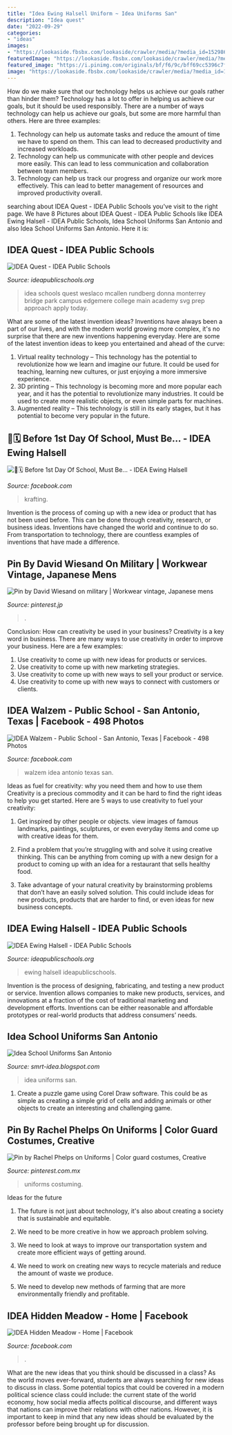 ```yaml
---
title: "Idea Ewing Halsell Uniform ~ Idea Uniforms San"
description: "Idea quest"
date: "2022-09-29"
categories:
- "ideas"
images:
- "https://lookaside.fbsbx.com/lookaside/crawler/media/?media_id=1529863224013373"
featuredImage: "https://lookaside.fbsbx.com/lookaside/crawler/media/?media_id=1529863224013373"
featured_image: "https://i.pinimg.com/originals/bf/f6/9c/bff69cc5396c7f3e6d878631932fd76a.jpg"
image: "https://lookaside.fbsbx.com/lookaside/crawler/media/?media_id=1529863224013373"
---
```



How do we make sure that our technology helps us achieve our goals rather than hinder them?
Technology has a lot to offer in helping us achieve our goals, but it should be used responsibly. There are a number of ways technology can help us achieve our goals, but some are more harmful than others. Here are three examples: 
1. Technology can help us automate tasks and reduce the amount of time we have to spend on them. This can lead to decreased productivity and increased workloads. 
2. Technology can help us communicate with other people and devices more easily. This can lead to less communication and collaboration between team members. 
3. Technology can help us track our progress and organize our work more effectively. This can lead to better management of resources and improved productivity overall.

	

		
searching about IDEA Quest - IDEA Public Schools you've visit to the right page. We have 8 Pictures about IDEA Quest - IDEA Public Schools like IDEA Ewing Halsell - IDEA Public Schools, Idea School Uniforms San Antonio and also Idea School Uniforms San Antonio. Here it is:
		
    
## IDEA Quest - IDEA Public Schools

<img loading=lazy src="http://c8ca6e5e43a19f2300e1-04b090f30fff5ccebaaf0de9c3c9c18a.r54.cf1.rackcdn.com/schools/idea-quest.svg" onerror="this.onerror=null;this.src='https://tse2.mm.bing.net/th?id=OIP.k3n2Y0yTH9AtrZgwsov89wAAAA&amp;pid=15.1';" alt="IDEA Quest - IDEA Public Schools">

_Source: ideapublicschools.org_

>idea schools quest weslaco mcallen rundberg donna monterrey bridge park campus edgemere college main academy svg prep approach apply today. 

	

What are some of the latest invention ideas?
Inventions have always been a part of our lives, and with the modern world growing more complex, it's no surprise that there are new inventions happening everyday. Here are some of the latest invention ideas to keep you entertained and ahead of the curve: 
1. Virtual reality technology – This technology has the potential to revolutionize how we learn and imagine our future. It could be used for teaching, learning new cultures, or just enjoying a more immersive experience. 
2. 3D printing – This technology is becoming more and more popular each year, and it has the potential to revolutionize many industries. It could be used to create more realistic objects, or even simple parts for machines. 
3. Augmented reality – This technology is still in its early stages, but it has potential to become very popular in the future.

    
## 📲🗓 Before 1st Day Of School, Must Be... - IDEA Ewing Halsell

<img loading=lazy src="https://lookaside.fbsbx.com/lookaside/crawler/media/?media_id=3213139842100430" onerror="this.onerror=null;this.src='https://tse3.mm.bing.net/th?id=OIP.GGqsswq07ZOyzCHIVtqK2gHaHa&amp;pid=15.1';" alt="📲🗓 Before 1st Day Of School, Must Be... - IDEA Ewing Halsell">

_Source: facebook.com_

>krafting. 

	

Invention is the process of coming up with a new idea or product that has not been used before. This can be done through creativity, research, or business ideas. Inventions have changed the world and continue to do so. From transportation to technology, there are countless examples of inventions that have made a difference.

    
## Pin By David Wiesand On Military | Workwear Vintage, Japanese Mens

<img loading=lazy src="https://i.pinimg.com/originals/bf/f6/9c/bff69cc5396c7f3e6d878631932fd76a.jpg" onerror="this.onerror=null;this.src='https://tse4.mm.bing.net/th?id=OIP.H_BmLJdcgXZ1JDadCcTAEQHaHa&amp;pid=15.1';" alt="Pin by David Wiesand on military | Workwear vintage, Japanese mens">

_Source: pinterest.jp_

>. 

	

Conclusion: How can creativity be used in your business?
Creativity is a key word in business. There are many ways to use creativity in order to improve your business. Here are a few examples:
1. Use creativity to come up with new ideas for products or services.
2. Use creativity to come up with new marketing strategies.
3. Use creativity to come up with new ways to sell your product or service.
4. Use creativity to come up with new ways to connect with customers or clients.

    
## IDEA Walzem - Public School - San Antonio, Texas | Facebook - 498 Photos

<img loading=lazy src="https://lookaside.fbsbx.com/lookaside/crawler/media/?media_id=2330802777135506" onerror="this.onerror=null;this.src='https://tse2.mm.bing.net/th?id=OIP.THMglPkBjBVs6g6XqU1HHwHaJY&amp;pid=15.1';" alt="IDEA Walzem - Public School - San Antonio, Texas | Facebook - 498 Photos">

_Source: facebook.com_

>walzem idea antonio texas san. 

	

Ideas as fuel for creativity: why you need them and how to use them
Creativity is a precious commodity and it can be hard to find the right ideas to help you get started. Here are 5 ways to use creativity to fuel your creativity:
1. Get inspired by other people or objects. view images of famous landmarks, paintings, sculptures, or even everyday items and come up with creative ideas for them.

2. Find a problem that you’re struggling with and solve it using creative thinking. This can be anything from coming up with a new design for a product to coming up with an idea for a restaurant that sells healthy food.

3. Take advantage of your natural creativity by brainstorming problems that don’t have an easily solved solution. This could include ideas for new products, products that are harder to find, or even ideas for new business concepts.


    
## IDEA Ewing Halsell - IDEA Public Schools

<img loading=lazy src="https://ideapublicschools.org/wp-content/uploads/2019/10/idea-ewinghalsell-mascot-1024x868.png" onerror="this.onerror=null;this.src='https://tse1.mm.bing.net/th?id=OIP.1jcqgtLJsdqiOroveKmlpgHaGR&amp;pid=15.1';" alt="IDEA Ewing Halsell - IDEA Public Schools">

_Source: ideapublicschools.org_

>ewing halsell ideapublicschools. 

	

Invention is the process of designing, fabricating, and testing a new product or service. Invention allows companies to make new products, services, and innovations at a fraction of the cost of traditional marketing and development efforts. Inventions can be either reasonable and affordable prototypes or real-world products that address consumers’ needs.

    
## Idea School Uniforms San Antonio

<img loading=lazy src="https://i.pinimg.com/originals/5f/0a/ec/5f0aec32f665135b5de737e01a297cde.jpg" onerror="this.onerror=null;this.src='https://tse1.mm.bing.net/th?id=OIP.GRpxDXbrdjshwaWHbdupkAHaFZ&amp;pid=15.1';" alt="Idea School Uniforms San Antonio">

_Source: smrt-idea.blogspot.com_

>idea uniforms san. 

	

1. Create a puzzle game using Corel Draw software. This could be as simple as creating a simple grid of cells and adding animals or other objects to create an interesting and challenging game. 

    
## Pin By Rachel Phelps On Uniforms | Color Guard Costumes, Creative

<img loading=lazy src="https://i.pinimg.com/originals/3b/3f/72/3b3f727d2ed30f2843d2b981703e2974.jpg" onerror="this.onerror=null;this.src='https://tse2.mm.bing.net/th?id=OIP.dm2S6DRXW55hkdsPs8zMtAAAAA&amp;pid=15.1';" alt="Pin by Rachel Phelps on Uniforms | Color guard costumes, Creative">

_Source: pinterest.com.mx_

>uniforms costuming. 

	

Ideas for the future
1. The future is not just about technology, it's also about creating a society that is sustainable and equitable.
2. We need to be more creative in how we approach problem solving.

3. We need to look at ways to improve our transportation system and create more efficient ways of getting around.

4. We need to work on creating new ways to recycle materials and reduce the amount of waste we produce.

5. We need to develop new methods of farming that are more environmentally friendly and profitable.

    
## IDEA Hidden Meadow - Home | Facebook

<img loading=lazy src="https://lookaside.fbsbx.com/lookaside/crawler/media/?media_id=1529863224013373" onerror="this.onerror=null;this.src='https://tse2.mm.bing.net/th?id=OIP.P3c4VWP52CkrCNIoZWB1EQHaEA&amp;pid=15.1';" alt="IDEA Hidden Meadow - Home | Facebook">

_Source: facebook.com_

>. 

	

What are the new ideas that you think should be discussed in a class?
As the world moves ever-forward, students are always searching for new ideas to discuss in class. Some potential topics that could be covered in a modern political science class could include: the current state of the world economy, how social media affects political discourse, and different ways that nations can improve their relations with other nations. However, it is important to keep in mind that any new ideas should be evaluated by the professor before being brought up for discussion.

